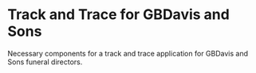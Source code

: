 # Track and Trace for GBDavis and Sons

Necessary components for a track and trace application for GBDavis and Sons funeral directors.